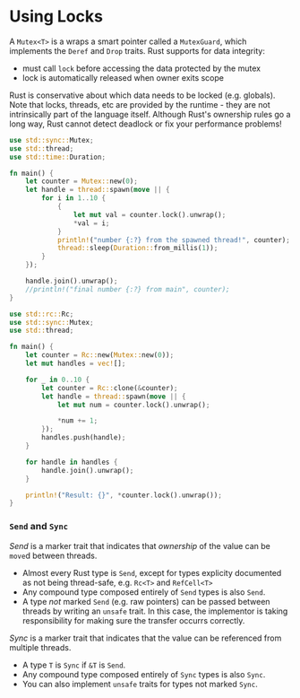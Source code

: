 # Using Locks

A `Mutex<T>` is a wraps a smart pointer called a `MutexGuard`, which implements
the `Deref` and `Drop` traits. Rust supports for data integrity:
* must call `lock` before accessing the data protected by the mutex
* lock is automatically released when owner exits scope

Rust is conservative about which data needs to be locked (e.g. globals).
Note that locks, threads, etc are provided by the runtime - they are not
intrinsically part of the language itself. Although Rust's ownership rules
go a long way, Rust cannot detect deadlock or fix your performance problems!

```rust
use std::sync::Mutex;
use std::thread;
use std::time::Duration;

fn main() {
    let counter = Mutex::new(0);
    let handle = thread::spawn(move || {
        for i in 1..10 {
            {
                let mut val = counter.lock().unwrap();
                *val = i;
            }
            println!("number {:?} from the spawned thread!", counter);
            thread::sleep(Duration::from_millis(1));
        }
    });

    handle.join().unwrap();
    //println!("final number {:?} from main", counter);
}
```

```rust
use std::rc::Rc;
use std::sync::Mutex;
use std::thread;

fn main() {
    let counter = Rc::new(Mutex::new(0));
    let mut handles = vec![];

    for _ in 0..10 {
        let counter = Rc::clone(&counter);
        let handle = thread::spawn(move || {
            let mut num = counter.lock().unwrap();

            *num += 1;
        });
        handles.push(handle);
    }

    for handle in handles {
        handle.join().unwrap();
    }

    println!("Result: {}", *counter.lock().unwrap());
}
```

### `Send` and `Sync`

*Send* is a marker trait that indicates that _ownership_ of the value can be
`move`d between threads.

* Almost every Rust type is `Send`, except for types explicity documented as not being thread-safe, e.g. `Rc<T>` and `RefCell<T>`
* Any compound type composed entirely of `Send` types is also `Send`.
* A type _not_ marked `Send` (e.g. raw pointers) can be passed between threads by writing an `unsafe` trait. In this case, the implementor is taking responsibility for making sure the transfer occurrs correctly.

*Sync* is a marker trait that indicates that the value can be referenced from
multiple threads.

* A type `T` is `Sync` if `&T` is `Send`.
* Any compound type composed entirely of `Sync` types is also `Sync`.
* You can also implement `unsafe` traits for types not marked `Sync`.


